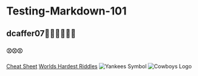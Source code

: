 # Testing-Markdown-101
## dcaffer07🥓🥓🍟🍕🌮🌮
### ⚾⚾⚾
[Cheat Sheet](https://guides.github.com/pdfs/markdown-cheatsheet-online.pdf)
[Worlds Hardest Riddles](https://www.rd.com/list/challenging-riddles/)
![Yankees Symbol](https://www.google.com/url?sa=i&url=https%3A%2F%2F1000logos.net%2Fnew-york-yankees-logo%2F&psig=AOvVaw0Zh3NsmnjCN4qkwpJ33a0A&ust=1600915300536000&source=images&cd=vfe&ved=0CAIQjRxqFwoTCIjEqrGg_usCFQAAAAAdAAAAABAD)
![Cowboys Logo](https://www.google.com/url?sa=i&url=https%3A%2F%2Fcommons.wikimedia.org%2Fwiki%2FFile%3ADallas_Cowboys.svg&psig=AOvVaw381iRkSddIovTrYntqD3KD&ust=1600915338846000&source=images&cd=vfe&ved=0CAIQjRxqFwoTCKDm48Og_usCFQAAAAAdAAAAABAD)
